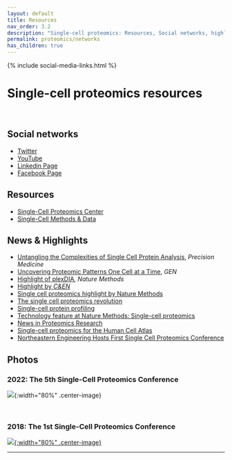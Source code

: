 ```yaml
---
layout: default
title: Resources
nav_order: 3.2
description: "Single-cell proteomics: Resources, Social networks, highlights and pictures"
permalink: proteomics/networks
has_children: true
---
```

{% include social-media-links.html %}

# Single-cell proteomics resources


&nbsp;

## Social networks

* [Twitter](https://twitter.com/SCP_meeting)
* [YouTube](https://www.youtube.com/c/NikolaiSlavovResearch)
* [Linkedin Page](https://www.linkedin.com/groups/8618946/)
* [Facebook Page](https://www.facebook.com/Single.Cell.Proteomics/)


## Resources
* [Single-Cell Proteomics Center](https://center.single-cell.net/)
* [Single-Cell Methods & Data](https://scp.slavovlab.net/)


## News & Highlights
* [Untangling the Complexities of Single Cell Protein Analysis](https://www.insideprecisionmedicine.com/topics/molecular-dx-topic/single-cell-technology/untangling-the-complexities-of-single-cell-protein-analysis/), *Precision Medicine*
* [Uncovering Proteomic Patterns One Cell at a Time](https://www.genengnews.com/topics/omics/uncovering-proteomic-patterns-one-cell-at-a-time/), *GEN*
* [Highlight of plexDIA](https://www.nature.com/articles/s41592-022-01611-2), *Nature Methods*
* [Highlight by *C&EN*](https://cen.acs.org/biological-chemistry/proteomics/single-cell-proteomics-mass-spec/99/i40)
* [Single cell proteomics highlight by Nature Methods](https://www.nature.com/articles/s41592-021-01243-y)
* [The single cell proteomics revolution](https://www.bioanalysis-zone.com/2020/02/11/single-cell-proteomics-revolution_bo/)
* [Single-cell protein profiling](https://science.sciencemag.org/content/367/6477/522.11)
* [Technology feature at Nature Methods: Single-cell proteomics ](https://www.nature.com/articles/s41592-019-0540-6)
* [News in Proteomics Research](http://proteomicsnews.blogspot.com/2019/12/over-1000-single-cell-proteomes-2700.html)
* [Single-cell proteomics for the Human Cell Atlas](https://news.northeastern.edu/2019/07/08/northeastern-university-proteomics-researcher-receives-grant-from-chan-zuckerberg-initiative-to-help-map-all-cells-in-the-human-body-to-better-understand-cancer-diabetes-and-other-diseases/)
 * [Northeastern Engineering Hosts First Single Cell Proteomics Conference](https://coe.northeastern.edu/news/northeastern-engineering-hosts-first-single-cell-proteomics-conference/)


## Photos

### 2022:  The 5th Single-Cell Proteomics Conference

 ![]({{site.baseurl}}/proteomics/photos/scp2022.jpeg){:width="80%" .center-image}


&nbsp;


### 2018: The 1st Single-Cell Proteomics Conference
 [![]({{site.baseurl}}/proteomics/photos/SCP2018_Group_Picture.JPG){:width="80%" .center-image}](https://coe.northeastern.edu/news/northeastern-engineering-hosts-first-single-cell-proteomics-conference/)






------------
